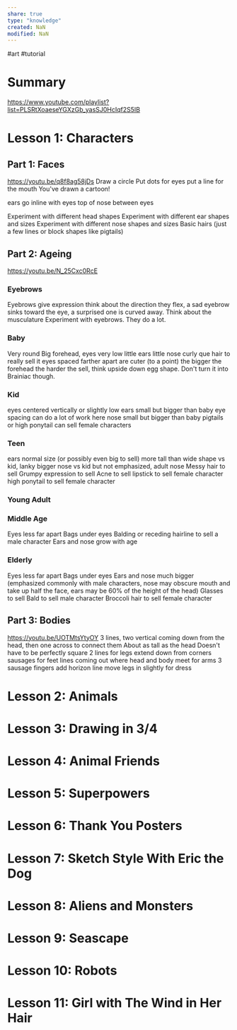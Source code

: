 ```yaml
---
share: true
type: "knowledge"
created: NaN 
modified: NaN
---
```

#art #tutorial
# Summary
 

https://www.youtube.com/playlist?list=PLSRtXoaeseYGXzGb_yasSJ0HcIqf2S5IB

# Lesson 1: Characters
## Part 1: Faces
https://youtu.be/q8f8ag58jDs
Draw a circle
Put dots for eyes
put a line for the mouth
You've drawn a cartoon!

ears go inline with eyes
top of nose between eyes

Experiment with different head shapes
Experiment with different ear shapes and sizes
Experiment with different nose shapes and sizes
Basic hairs (just a few lines or block shapes like pigtails)

## Part 2: Ageing
https://youtu.be/N_25Cxc0RcE
### Eyebrows
Eyebrows give expression
think about the direction they flex, a sad eyebrow sinks toward the eye, a surprised one is curved away.  Think about the musculature
Experiment with eyebrows.  They do a lot.

### Baby
Very round
Big forehead, eyes very low
little ears
little nose
curly que hair to really sell it
eyes spaced farther apart are cuter (to a point)
the bigger the forehead the harder the sell, think upside down egg shape.  Don't turn it into Brainiac though.


### Kid
eyes centered vertically or slightly low
ears small but bigger than baby
eye spacing can do a lot of work here
nose small but bigger than baby
pigtails or high ponytail can sell female characters

### Teen
ears normal size (or possibly even big to sell)
more tall than wide shape vs kid, lanky
bigger nose vs kid but not emphasized, adult nose
Messy hair to sell
Grumpy expression to sell
Acne to sell
lipstick to sell female character
high ponytail to sell female character

### Young Adult

### Middle Age
Eyes less far apart
Bags under eyes
Balding or receding hairline to sell a male character
Ears and nose grow with age

### Elderly
Eyes less far apart
Bags under eyes
Ears and nose much bigger (emphasized commonly with male characters, nose may obscure mouth and take up half the face, ears may be 60% of the height of the head)
Glasses to sell
Bald to sell male character
Broccoli hair to sell female character


## Part 3: Bodies
https://youtu.be/UOTMtsYtyOY
3 lines, two vertical coming down from the head, then one across to connect them
About as tall as the head
Doesn't have to be perfectly square
2 lines for legs extend down from corners
sausages for feet
lines coming out where head and body meet for arms
3 sausage fingers
add horizon line
move legs in slightly for dress


# Lesson 2: Animals

# Lesson 3: Drawing in 3/4

# Lesson 4: Animal Friends

# Lesson 5: Superpowers

# Lesson 6: Thank You Posters

# Lesson 7: Sketch Style With Eric the Dog

# Lesson 8: Aliens and Monsters

# Lesson 9: Seascape

# Lesson 10: Robots

# Lesson 11: Girl with The Wind in Her Hair